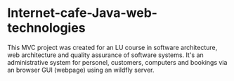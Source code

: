 # Internet-cafe-Java-web-technologies
This MVC project was created for an LU course in software architecture, web architecture and quality assurance of software systems. It's an administrative system for personel, customers, computers and bookings via an browser GUI (webpage) using an wildfly server. 
